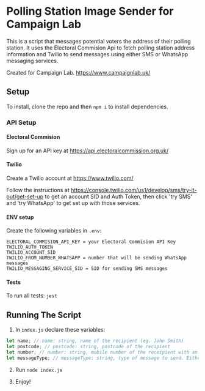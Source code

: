 # Polling Station Image Sender for Campaign Lab

This is a script that messages potential voters the address of their polling station. It uses the Electoral Commision Api to fetch polling station address information and Twilio to send messages using either SMS or WhatsApp messaging services.

Created for Campaign Lab.
https://www.campaignlab.uk/

## Setup

To install, clone the repo and then `npm i` to install dependencies.

### API Setup

#### Electoral Commision

Sign up for an API key at https://api.electoralcommission.org.uk/

#### Twilio

Create a Twilio account at https://www.twilio.com/

Follow the instructions at https://console.twilio.com/us1/develop/sms/try-it-out/get-set-up to get an account SID and Auth Token, then click 'try SMS' and 'try WhatsApp' to get set up with those services.

#### ENV setup

Create the following variables in `.env`:

```
ELECTORAL_COMMISION_API_KEY = your Electoral Commision API Key
TWILIO_AUTH_TOKEN
TWILIO_ACCOUNT_SID
TWILIO_FROM_NUMBER_WHATSAPP = number that will be sending WhatsApp messages
TWILIO_MESSAGING_SERVICE_SID = SID for sending SMS messages
```

#### Tests

To run all tests: `jest`

## Running The Script

1. In `index.js` declare these variables:

```javascript
let name; // name: string, name of the recipient (eg. John Smith)
let postcode; // postcode: string, postcode of the recipient
let number; // number: string, mobile number of the receipient with an international dialling code, eg. 0798... becomes +44798...
let messageType; // messageType: string, type of message to send. Either "WhatsApp" or "Sms"
```

2. Run `node index.js`

3. Enjoy!
